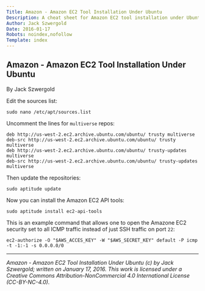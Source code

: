 ```yaml
---
Title: Amazon - Amazon EC2 Tool Installation Under Ubuntu
Description: A cheat sheet for Amazon EC2 tool installation under Ubuntu.
Author: Jack Szwergold
Date: 2016-01-17
Robots: noindex,nofollow
Template: index
---
```


## Amazon - Amazon EC2 Tool Installation Under Ubuntu

By Jack Szwergold

Edit the sources list:

	sudo nano /etc/apt/sources.list

Uncomment the lines for `multiverse` repos:

	deb http://us-west-2.ec2.archive.ubuntu.com/ubuntu/ trusty multiverse
	deb-src http://us-west-2.ec2.archive.ubuntu.com/ubuntu/ trusty multiverse
	deb http://us-west-2.ec2.archive.ubuntu.com/ubuntu/ trusty-updates multiverse
	deb-src http://us-west-2.ec2.archive.ubuntu.com/ubuntu/ trusty-updates multiverse

Then update the repositories:

	sudo aptitude update

Now you can install the Amazon EC2 API tools:

    sudo aptitude install ec2-api-tools

This is an example command that allows one to open the Amazone EC2 security set to all ICMP traffic instead of just SSH traffic on port `22`:

    ec2-authorize -O "$AWS_ACCES_KEY" -W "$AWS_SECRET_KEY" default -P icmp -t -1:-1 -s 0.0.0.0/0

***

*Amazon - Amazon EC2 Tool Installation Under Ubuntu (c) by Jack Szwergold; written on January 17, 2016. This work is licensed under a Creative Commons Attribution-NonCommercial 4.0 International License (CC-BY-NC-4.0).*

